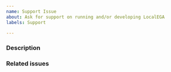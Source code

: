 ```yaml
---
name: Support Issue
about: Ask for support on running and/or developing LocalEGA
labels: Support

---
```


### Description
<!-- Your question goes here. Keep it as much straightforward as you can -->

### Related issues
<!-- Related issues to this question go here -->

<!-- Should you want to direct the question to any of our developers, do it here -->
